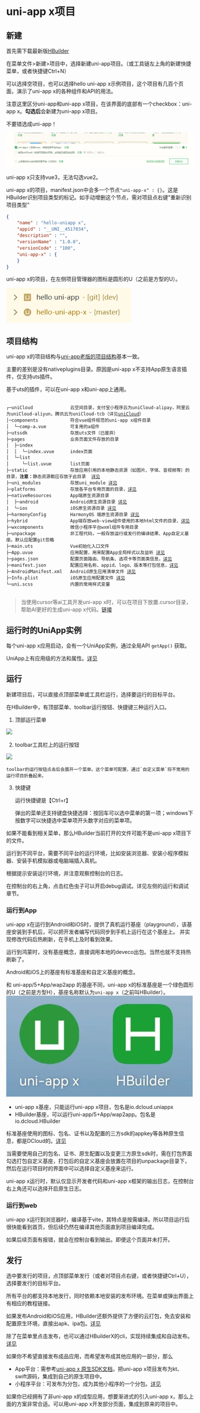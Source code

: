 # uni-app x项目

## 新建

首先需下载最新版[HBuilder](https://www.dcloud.io/hbuilderx.html)

在菜单文件>新建>项目中，选择新建uni-app项目。（或工具链左上角的新建快捷菜单，或者快捷键Ctrl+N）

可以选择空项目，也可以选择hello uni-app x示例项目，这个项目有几百个页面，演示了uni-app x的各种组件和API的用法。

注意这里区分uni-app和uni-app x项目，在该界面的底部有一个checkbox：uni-app x。**勾选后**会新建为uni-app x项目。

不要错选成uni-app！

![](./static/newproject.png)

uni-app x只支持vue3，无法勾选vue2。

uni-app x的项目，manifest.json中会多一个节点`"uni-app-x" : {}`。这是HBuilder识别项目类型的标记。如手动增删这个节点，需对项目点右键"重新识别项目类型"
```json
{
    "name" : "hello-uniapp x",
    "appid" : "__UNI__4517034",
    "description" : "",
    "versionName" : "1.0.0",
    "versionCode" : "100",
    "uni-app-x" : {
    }
}
```

uni-app x的项目，在左侧项目管理器的图标是圆形的U（之前是方型的U）。

![](./static/project-icon.png)

## 项目结构

uni-app x的项目结构与[uni-app老版的项目结构](https://uniapp.dcloud.net.cn/tutorial/project.html)基本一致。

主要的差别是没有nativeplugins目录。原因是uni-app x不支持App原生语言插件，仅支持uts插件。

基于uts的插件，可以在uni-app x和uni-app上通用。

<pre v-pre="" data-lang="">
	<code class="lang-" style="padding:0">
┌─uniCloud              云空间目录，支付宝小程序云为uniCloud-alipay，阿里云为uniCloud-aliyun，腾讯云为uniCloud-tcb（详见<a href="https://doc.dcloud.net.cn/uniCloud/quickstart?structure&id=structure">uniCloud</a>）
│─components            符合vue组件规范的uni-app x组件目录
│  └─comp-a.vue         可复用的a组件
├─utssdk                存放uts文件（已废弃）
├─pages                 业务页面文件存放的目录
│  ├─index
│  │  └─index.uvue      index页面
│  └─list
│     └─list.uvue       list页面
├─static                存放应用引用的本地静态资源（如图片、字体、音视频等）的目录，<b>注意：</b>静态资源都应存放于此目录  <a href="https://doc.dcloud.net.cn/uni-app-x/compiler/#static">详见</a>
├─uni_modules           存放uni_module <a href="https://uniapp.dcloud.net.cn/plugin/uni_modules.html">详见</a>
├─platforms             存放各平台专用页面的目录，<a href="https://uniapp.dcloud.net.cn/tutorial/platform.html#preprocessor">详见</a>
├─nativeResources       App端原生资源目录
│  ├─android            Android原生资源目录 <a href="https://uniapp.dcloud.net.cn/tutorial/app-nativeresource-android">详见</a>
|  └─ios                iOS原生资源目录 <a href="https://uniapp.dcloud.net.cn/tutorial/app-nativeresource-ios.html#%E8%B5%84%E6%BA%90%E6%96%87%E4%BB%B6-bundle-resources">详见</a>
├─harmonyConfig         HarmonyOS 端原生资源目录 <a href="https://uniapp.dcloud.net.cn/tutorial/harmony/runbuild.html#config-dir">详见</a>
├─hybrid                App端存放web-view组件使用的本地html文件的目录，<a href="./component/web-view">详见</a>
├─wxcomponents          微信小程序平台wxml组件专用目录
├─unpackage             非工程代码，一般存放运行或发行的编译结果、App自定义基座。默认应配置git忽略
├─main.uts              Vue初始化入口文件
├─App.uvue              应用配置，用来配置App全局样式以及监听 <a href="/collocation/App#应用生命周期">详见</a>
├─pages.json            配置页面路由、导航条、选项卡等页面类信息，<a href="/collocation/pages">详见</a>
├─manifest.json         配置应用名称、appid、logo、版本等打包信息，<a href="/collocation/manifest">详见</a>
├─AndroidManifest.xml   Android原生应用清单文件 <a href="https://uniapp.dcloud.net.cn/tutorial/app-nativeresource-android">详见</a>
├─Info.plist            iOS原生应用配置文件 <a href="https://uniapp.dcloud.net.cn/tutorial/app-nativeresource-ios">详见</a>
└─uni.scss              内置的常用样式变量
	</code>
</pre>

> 当使用cursor等ai工具开发uni-app x时，可以在项目下放置.cursor目录，帮助AI更好的生成uni-app x代码。[链接](https://github.com/dcloudio/uni-app-x-ai-rules)

## 运行时的UniApp实例

每个uni-app x应用启动，会有一个UniApp实例，通过全局API `getApp()` 获取。

UniApp上有应用级的方法和属性。[详见](./api/get-app.md)

## 运行

新建项目后，可以直接点顶部菜单或工具栏运行，选择要运行的目标平台。

在HBuilder中，有顶部菜单、toolbar运行按钮、快捷键三种运行入口。

1. 顶部运行菜单

![](https://qiniu-web-assets.dcloud.net.cn/unidoc/zh/menurun.png)

2. toolbar工具栏上的运行按钮

![](https://qiniu-web-assets.dcloud.net.cn/unidoc/zh/toolbarrun.png)

	toolbar的运行按钮点击后会展开一个菜单。这个菜单可配置，通过`自定义菜单`将不常用的运行项目折叠起来。

3. 快捷键

	运行快捷键是【Ctrl+r】

	弹出的菜单还支持键盘快捷选择：按回车可以选中菜单的第一项；windows下按数字可以快捷选中菜单项开头数字对应的菜单项。

如果不能看到相关菜单，那么HBuilder当前打开的文件可能不是uni-app x项目下的文件。

运行到不同平台，需要不同平台的运行环境，比如安装浏览器、安装小程序模拟器、安装手机模拟器或电脑端插入真机。

根据提示安装运行环境，并注意观察控制台的日志。

在控制台的右上角，点击红色虫子可以开启debug调试。详见左侧的运行和调试章节。

### 运行到App

uni-app x在运行到Android和iOS时，提供了真机运行基座（playground），该基座安装到手机后，可以把开发者编写代码同步到手机上运行在这个基座上。
并实现修改代码后热刷新，在手机上及时看到效果。

运行到鸿蒙时，没有基座概念，直接调用本地的deveco出包。当然也就不支持热刷新了。

Android和iOS上的基座有标准基座和自定义基座的概念。

和 uni-app/5+App/wap2app 的基座不同，uni-app x的标准基座是一个绿色圆形的U（之前是方型H），基座名称默认为`uni-app x`（之前叫HBuilder）。
![](./static/playground.jpg)

- uni-app x基座，只能运行uni-app x项目，包名是io.dcloud.uniappx
- HBuilder基座，可以运行uni-app/5+App/wap2app。包名是io.dcloud.HBuilder

标准基座使用的图标、包名、证书以及配置的三方sdk的appkey等各种原生信息，都是DCloud的。[详见](./tutorial/app-playground.md)

当需要使用自己的包名、证书、原生配置以及变更三方原生sdk时，需在打包界面勾选打包自定义基座，打包后的自定义基座会放置在项目的unpackage目录下，然后在运行项目时的界面中可以选择自定义基座来运行。

uni-app x运行时，默认仅显示开发者代码和uni-app x框架的输出日志，在控制台右上角还可以选择开启原生日志。

### 运行到web

uni-app x运行到浏览器时，编译基于vite，其特点是按需编译。所以项目运行后很快能看到首页，但后续仍然在编译其他页面直到项目编译完成。

如果后续页面有报错，就会在控制台看到输出。即便这个页面并未打开。

## 发行

选中要发行的项目，点顶部菜单发行（或者对项目点右键，或者快捷键Ctrl+U），选择要发行的目标平台。

所有平台的都支持本地发行，同时依赖本地安装的发布环境。在菜单或弹出界面上有相应的教程链接。

如果发布Android和iOS应用，HBuilder还额外提供了方便的云打包，免去安装和配置原生环境，直接出apk、ipa包。[详见](./tutorial/app-package.md)

除了在菜单里点击发布，也可以通过HBuilderX的cli，实现持续集成和自动发布。[详见](https://hx.dcloud.net.cn/cli/README)

如果你不希望直接发布成品应用，而希望发布成其他应用的一部分，那么
- App平台：需参考[uni-app x 原生SDK文档](./native/README.md)，把uni-app x项目发布为kt、swift源码，集成到自己的原生项目中。
- 小程序平台：可发布为分包，成为其他小程序的一个分包。[详见](https://uniapp.dcloud.net.cn/hybrid.html)

如果你已经拥有了非uni-app x的成型应用，想要渐进式的引入uni-app x，那么上面的方案非常合适。可以用uni-app x开发部分页面，集成到原来的项目中。
